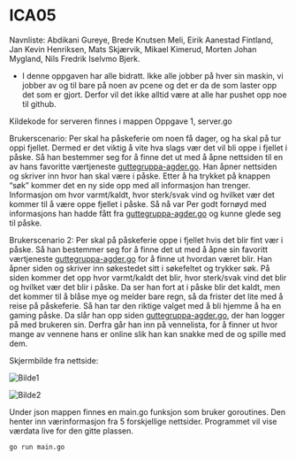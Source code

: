 # ICA05

Navnliste: Abdikani Gureye, Brede Knutsen Meli, Eirik Aanestad Fintland, Jan Kevin Henriksen, Mats Skjærvik, Mikael Kimerud, Morten Johan Mygland, Nils Fredrik Iselvmo Bjerk.

- I denne oppgaven har alle bidratt. Ikke alle jobber på hver sin maskin, vi jobber av og til bare på noen av pcene og det er da de som laster opp det som er gjort. Derfor vil det ikke alltid være at alle har pushet opp noe til github. 

Kildekode for serveren finnes i mappen Oppgave 1, server.go

Brukerscenario:
Per skal ha påskeferie om noen få dager, og ha skal på tur oppi fjellet. Dermed er det viktig å vite hva slags vær det vil bli oppe i fjellet i påske. Så han bestemmer seg for å finne det ut med å åpne nettsiden til en av hans favoritte værtjeneste [guttegruppa-agder.go](http://158.37.63.91:8001). Han åpner nettsiden og skriver inn hvor han skal være i påske. Etter å ha trykket på knappen “søk” kommer det en ny side opp med all informasjon han trenger. Informasjon om hvor varmt/kaldt, hvor sterk/svak vind og hvilket vær det kommer til å være oppe fjellet i påske. Så nå var Per godt fornøyd med informasjons han hadde fått fra [guttegruppa-agder.go](http://158.37.63.91:8001) og kunne glede seg til påske. 


Brukerscenario 2: 
Per skal på påskeferie oppe i fjellet hvis det blir fint vær i påske. Så han bestemmer seg for å finne det ut med å åpne sin favoritt værtjeneste [guttegruppa-agder.go](http://158.37.63.91:8001) for å finne ut hvordan været blir. Han åpner siden og skriver inn søkestedet sitt i søkefeltet og trykker søk. På siden kommer det opp hvor varmt/kaldt det blir, hvor sterk/svak vind det blir og hvilket vær det blir i påske. Da ser han fort at i påske blir det kaldt, men det kommer til å blåse mye og melder bare regn, så da frister det lite med å reise på påskeferie. Så han tar den riktige valget med å bli hjemme å ha en gaming påske. Da slår han opp siden [guttegruppa-agder.go](http://158.37.63.91:8001), der han logger på med brukeren sin. Derfra går han inn på vennelista, for å finner ut hvor mange av vennene hans er online slik han kan snakke med de og spille med dem.

Skjermbilde fra nettside:

![Bilde1](https://i.gyazo.com/13e3d35744d85fa1bd11de2388c33f19.png)


![Bilde2](https://i.gyazo.com/20ef26c2f2fd8ff413031871741f95d1.png)

Under json mappen finnes en main.go funksjon som bruker goroutines. Den henter inn værinformasjon fra 5 forskjellige nettsider. Programmet vil vise værdata live for den gitte plassen.

```
go run main.go
```

